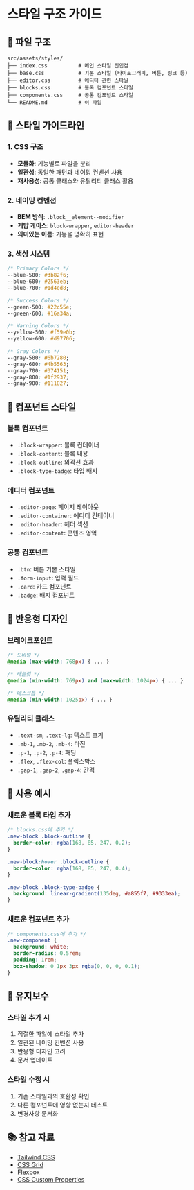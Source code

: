 # 스타일 구조 가이드

## 📁 파일 구조

```
src/assets/styles/
├── index.css          # 메인 스타일 진입점
├── base.css           # 기본 스타일 (타이포그래피, 버튼, 링크 등)
├── editor.css         # 에디터 관련 스타일
├── blocks.css         # 블록 컴포넌트 스타일
├── components.css     # 공통 컴포넌트 스타일
└── README.md          # 이 파일
```

## 🎨 스타일 가이드라인

### 1. CSS 구조
- **모듈화**: 기능별로 파일을 분리
- **일관성**: 동일한 패턴과 네이밍 컨벤션 사용
- **재사용성**: 공통 클래스와 유틸리티 클래스 활용

### 2. 네이밍 컨벤션
- **BEM 방식**: `.block__element--modifier`
- **케밥 케이스**: `block-wrapper`, `editor-header`
- **의미있는 이름**: 기능을 명확히 표현

### 3. 색상 시스템
```css
/* Primary Colors */
--blue-500: #3b82f6;
--blue-600: #2563eb;
--blue-700: #1d4ed8;

/* Success Colors */
--green-500: #22c55e;
--green-600: #16a34a;

/* Warning Colors */
--yellow-500: #f59e0b;
--yellow-600: #d97706;

/* Gray Colors */
--gray-500: #6b7280;
--gray-600: #4b5563;
--gray-700: #374151;
--gray-800: #1f2937;
--gray-900: #111827;
```

## 🧩 컴포넌트 스타일

### 블록 컴포넌트
- `.block-wrapper`: 블록 컨테이너
- `.block-content`: 블록 내용
- `.block-outline`: 외곽선 효과
- `.block-type-badge`: 타입 배지

### 에디터 컴포넌트
- `.editor-page`: 페이지 레이아웃
- `.editor-container`: 에디터 컨테이너
- `.editor-header`: 헤더 섹션
- `.editor-content`: 콘텐츠 영역

### 공통 컴포넌트
- `.btn`: 버튼 기본 스타일
- `.form-input`: 입력 필드
- `.card`: 카드 컴포넌트
- `.badge`: 배지 컴포넌트

## 📱 반응형 디자인

### 브레이크포인트
```css
/* 모바일 */
@media (max-width: 768px) { ... }

/* 태블릿 */
@media (min-width: 769px) and (max-width: 1024px) { ... }

/* 데스크톱 */
@media (min-width: 1025px) { ... }
```

### 유틸리티 클래스
- `.text-sm`, `.text-lg`: 텍스트 크기
- `.mb-1`, `.mb-2`, `.mb-4`: 마진
- `.p-1`, `.p-2`, `.p-4`: 패딩
- `.flex`, `.flex-col`: 플렉스박스
- `.gap-1`, `.gap-2`, `.gap-4`: 간격

## 🎯 사용 예시

### 새로운 블록 타입 추가
```css
/* blocks.css에 추가 */
.new-block .block-outline {
  border-color: rgba(168, 85, 247, 0.2);
}

.new-block:hover .block-outline {
  border-color: rgba(168, 85, 247, 0.4);
}

.new-block .block-type-badge {
  background: linear-gradient(135deg, #a855f7, #9333ea);
}
```

### 새로운 컴포넌트 추가
```css
/* components.css에 추가 */
.new-component {
  background: white;
  border-radius: 0.5rem;
  padding: 1rem;
  box-shadow: 0 1px 3px rgba(0, 0, 0, 0.1);
}
```

## 🔧 유지보수

### 스타일 추가 시
1. 적절한 파일에 스타일 추가
2. 일관된 네이밍 컨벤션 사용
3. 반응형 디자인 고려
4. 문서 업데이트

### 스타일 수정 시
1. 기존 스타일과의 호환성 확인
2. 다른 컴포넌트에 영향 없는지 테스트
3. 변경사항 문서화

## 📚 참고 자료

- [Tailwind CSS](https://tailwindcss.com/)
- [CSS Grid](https://developer.mozilla.org/en-US/docs/Web/CSS/CSS_Grid_Layout)
- [Flexbox](https://developer.mozilla.org/en-US/docs/Web/CSS/CSS_Flexible_Box_Layout)
- [CSS Custom Properties](https://developer.mozilla.org/en-US/docs/Web/CSS/Using_CSS_custom_properties) 